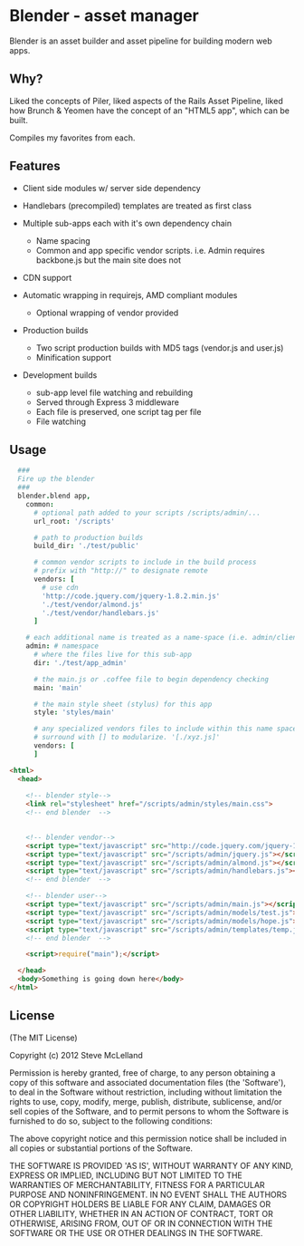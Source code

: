# Blender - asset manager

 Blender is an asset builder and asset pipeline for building modern web apps.

## Why?

Liked the concepts of Piler, liked aspects of the Rails Asset Pipeline, liked how Brunch & Yeomen have
the concept of an "HTML5 app", which can be built.

Compiles my favorites from each.

## Features

  - Client side modules w/ server side dependency
  
  - Handlebars (precompiled) templates are treated as first class

  - Multiple sub-apps each with it's own dependency chain
    - Name spacing
    - Common and app specific vendor scripts.  i.e. Admin requires backbone.js but the main site does not
  
  - CDN support
  
  - Automatic wrapping in requirejs, AMD compliant modules
    - Optional wrapping of vendor provided 
  
  - Production builds
    - Two script production builds with MD5 tags (vendor.js and user.js)
    - Minification support 

  - Development builds
    - sub-app level file watching and rebuilding
    - Served through Express 3 middleware
    - Each file is preserved, one script tag per file
    - File watching

## Usage

```coffeescript
  ###
  Fire up the blender
  ###
  blender.blend app,     
    common:
      # optional path added to your scripts /scripts/admin/...
      url_root: '/scripts'

      # path to production builds
      build_dir: './test/public'

      # common vendor scripts to include in the build process
      # prefix with "http://" to designate remote
      vendors: [
        # use cdn
        'http://code.jquery.com/jquery-1.8.2.min.js' 
        './test/vendor/almond.js'
        './test/vendor/handlebars.js'
      ]

    # each additional name is treated as a name-space (i.e. admin/client/web)
    admin: # namespace
      # where the files live for this sub-app
      dir: './test/app_admin'

      # the main.js or .coffee file to begin dependency checking
      main: 'main'

      # the main style sheet (stylus) for this app
      style: 'styles/main'

      # any specialized vendors files to include within this name space
      # surround with [] to modularize. '[./xyz.js]'
      vendors: [
      ]

```


```html
<html>
  <head>
        
    <!-- blender style-->
    <link rel="stylesheet" href="/scripts/admin/styles/main.css">
    <!-- end blender  -->

        
    <!-- blender vendor-->
    <script type="text/javascript" src="http://code.jquery.com/jquery-1.8.2.min.js"></script>
    <script type="text/javascript" src="/scripts/admin/jquery.js"></script>
    <script type="text/javascript" src="/scripts/admin/almond.js"></script>
    <script type="text/javascript" src="/scripts/admin/handlebars.js"></script>
    <!-- end blender  -->

    <!-- blender user-->
    <script type="text/javascript" src="/scripts/admin/main.js"></script>
    <script type="text/javascript" src="/scripts/admin/models/test.js"></script>
    <script type="text/javascript" src="/scripts/admin/models/hope.js"></script>
    <script type="text/javascript" src="/scripts/admin/templates/temp.js"></script>
    <!-- end blender  -->

    <script>require("main");</script>

  </head>
  <body>Something is going down here</body>
</html>
```


## License

(The MIT License)

Copyright (c) 2012 Steve McLelland

Permission is hereby granted, free of charge, to any person obtaining
a copy of this software and associated documentation files (the
'Software'), to deal in the Software without restriction, including
without limitation the rights to use, copy, modify, merge, publish,
distribute, sublicense, and/or sell copies of the Software, and to
permit persons to whom the Software is furnished to do so, subject to
the following conditions:

The above copyright notice and this permission notice shall be
included in all copies or substantial portions of the Software.

THE SOFTWARE IS PROVIDED 'AS IS', WITHOUT WARRANTY OF ANY KIND,
EXPRESS OR IMPLIED, INCLUDING BUT NOT LIMITED TO THE WARRANTIES OF
MERCHANTABILITY, FITNESS FOR A PARTICULAR PURPOSE AND NONINFRINGEMENT.
IN NO EVENT SHALL THE AUTHORS OR COPYRIGHT HOLDERS BE LIABLE FOR ANY
CLAIM, DAMAGES OR OTHER LIABILITY, WHETHER IN AN ACTION OF CONTRACT,
TORT OR OTHERWISE, ARISING FROM, OUT OF OR IN CONNECTION WITH THE
SOFTWARE OR THE USE OR OTHER DEALINGS IN THE SOFTWARE.